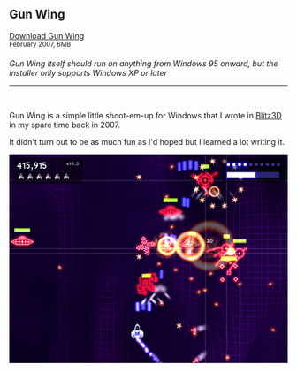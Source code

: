 ## Gun Wing

[Download Gun Wing](https://github.com/Arjailer/arjailer.github.io/releases/download/GunWing/GunWing.Setup.exe)
<br />
<sup>February 2007, 6MB</sup>

_Gun Wing itself should run on anything from Windows 95 onward, but the installer only supports Windows XP or later_

---

<br />

Gun Wing is a simple little shoot-em-up for Windows that I wrote in [Blitz3D](https://blitzresearch.itch.io/blitz3d) in my spare time back in 2007.

It didn't turn out to be as much fun as I'd hoped but I learned a lot writing it.

![Gun Wing screenshot](GunWing1.jpg)
